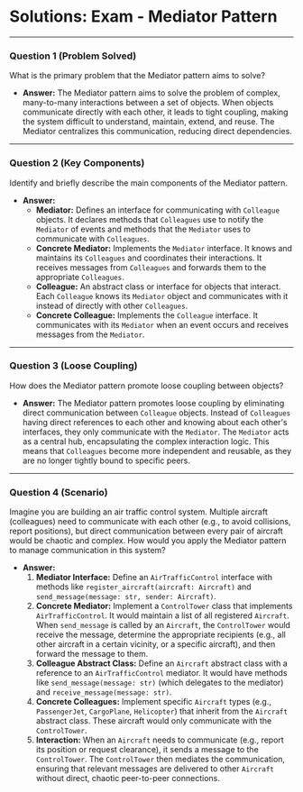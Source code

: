 
# Solutions: Exam - Mediator Pattern

---

### Question 1 (Problem Solved)

What is the primary problem that the Mediator pattern aims to solve?

-   **Answer:** The Mediator pattern aims to solve the problem of complex, many-to-many interactions between a set of objects. When objects communicate directly with each other, it leads to tight coupling, making the system difficult to understand, maintain, extend, and reuse. The Mediator centralizes this communication, reducing direct dependencies.

---

### Question 2 (Key Components)

Identify and briefly describe the main components of the Mediator pattern.

-   **Answer:**
    -   **Mediator:** Defines an interface for communicating with `Colleague` objects. It declares methods that `Colleagues` use to notify the `Mediator` of events and methods that the `Mediator` uses to communicate with `Colleagues`.
    -   **Concrete Mediator:** Implements the `Mediator` interface. It knows and maintains its `Colleagues` and coordinates their interactions. It receives messages from `Colleagues` and forwards them to the appropriate `Colleagues`.
    -   **Colleague:** An abstract class or interface for objects that interact. Each `Colleague` knows its `Mediator` object and communicates with it instead of directly with other `Colleagues`.
    -   **Concrete Colleague:** Implements the `Colleague` interface. It communicates with its `Mediator` when an event occurs and receives messages from the `Mediator`.

---

### Question 3 (Loose Coupling)

How does the Mediator pattern promote loose coupling between objects?

-   **Answer:** The Mediator pattern promotes loose coupling by eliminating direct communication between `Colleague` objects. Instead of `Colleagues` having direct references to each other and knowing about each other's interfaces, they only communicate with the `Mediator`. The `Mediator` acts as a central hub, encapsulating the complex interaction logic. This means that `Colleagues` become more independent and reusable, as they are no longer tightly bound to specific peers.

---

### Question 4 (Scenario)

Imagine you are building an air traffic control system. Multiple aircraft (colleagues) need to communicate with each other (e.g., to avoid collisions, report positions), but direct communication between every pair of aircraft would be chaotic and complex. How would you apply the Mediator pattern to manage communication in this system?

-   **Answer:**
    1.  **Mediator Interface:** Define an `AirTrafficControl` interface with methods like `register_aircraft(aircraft: Aircraft)` and `send_message(message: str, sender: Aircraft)`.
    2.  **Concrete Mediator:** Implement a `ControlTower` class that implements `AirTrafficControl`. It would maintain a list of all registered `Aircraft`. When `send_message` is called by an `Aircraft`, the `ControlTower` would receive the message, determine the appropriate recipients (e.g., all other aircraft in a certain vicinity, or a specific aircraft), and then forward the message to them.
    3.  **Colleague Abstract Class:** Define an `Aircraft` abstract class with a reference to an `AirTrafficControl` mediator. It would have methods like `send_message(message: str)` (which delegates to the mediator) and `receive_message(message: str)`.
    4.  **Concrete Colleagues:** Implement specific `Aircraft` types (e.g., `PassengerJet`, `CargoPlane`, `Helicopter`) that inherit from the `Aircraft` abstract class. These aircraft would only communicate with the `ControlTower`.
    5.  **Interaction:** When an `Aircraft` needs to communicate (e.g., report its position or request clearance), it sends a message to the `ControlTower`. The `ControlTower` then mediates the communication, ensuring that relevant messages are delivered to other `Aircraft` without direct, chaotic peer-to-peer connections.


